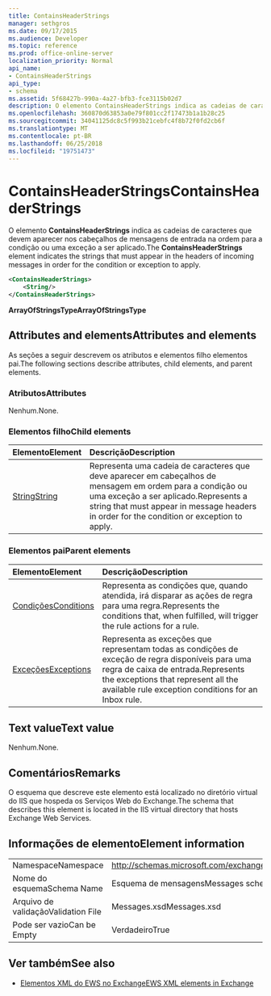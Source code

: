 ```yaml
---
title: ContainsHeaderStrings
manager: sethgros
ms.date: 09/17/2015
ms.audience: Developer
ms.topic: reference
ms.prod: office-online-server
localization_priority: Normal
api_name:
- ContainsHeaderStrings
api_type:
- schema
ms.assetid: 5f68427b-990a-4a27-bfb3-fce3115b02d7
description: O elemento ContainsHeaderStrings indica as cadeias de caracteres que devem aparecer nos cabeçalhos de mensagens de entrada na ordem para a condição ou uma exceção a ser aplicado.
ms.openlocfilehash: 360870d63853a0e79f801cc2f17473b1a1b28c25
ms.sourcegitcommit: 34041125dc8c5f993b21cebfc4f8b72f0fd2cb6f
ms.translationtype: MT
ms.contentlocale: pt-BR
ms.lasthandoff: 06/25/2018
ms.locfileid: "19751473"
---
```

# <a name="containsheaderstrings"></a><span data-ttu-id="8a230-103">ContainsHeaderStrings</span><span class="sxs-lookup"><span data-stu-id="8a230-103">ContainsHeaderStrings</span></span>

<span data-ttu-id="8a230-104">O elemento **ContainsHeaderStrings** indica as cadeias de caracteres que devem aparecer nos cabeçalhos de mensagens de entrada na ordem para a condição ou uma exceção a ser aplicado.</span><span class="sxs-lookup"><span data-stu-id="8a230-104">The **ContainsHeaderStrings** element indicates the strings that must appear in the headers of incoming messages in order for the condition or exception to apply.</span></span> 
  
```XML
<ContainsHeaderStrings>
    <String/>
</ContainsHeaderStrings>
```

 <span data-ttu-id="8a230-105">**ArrayOfStringsType**</span><span class="sxs-lookup"><span data-stu-id="8a230-105">**ArrayOfStringsType**</span></span>
## <a name="attributes-and-elements"></a><span data-ttu-id="8a230-106">Attributes and elements</span><span class="sxs-lookup"><span data-stu-id="8a230-106">Attributes and elements</span></span>

<span data-ttu-id="8a230-107">As seções a seguir descrevem os atributos e elementos filho elementos pai.</span><span class="sxs-lookup"><span data-stu-id="8a230-107">The following sections describe attributes, child elements, and parent elements.</span></span>
  
### <a name="attributes"></a><span data-ttu-id="8a230-108">Atributos</span><span class="sxs-lookup"><span data-stu-id="8a230-108">Attributes</span></span>

<span data-ttu-id="8a230-109">Nenhum.</span><span class="sxs-lookup"><span data-stu-id="8a230-109">None.</span></span>
  
### <a name="child-elements"></a><span data-ttu-id="8a230-110">Elementos filho</span><span class="sxs-lookup"><span data-stu-id="8a230-110">Child elements</span></span>

|<span data-ttu-id="8a230-111">**Elemento**</span><span class="sxs-lookup"><span data-stu-id="8a230-111">**Element**</span></span>|<span data-ttu-id="8a230-112">**Descrição**</span><span class="sxs-lookup"><span data-stu-id="8a230-112">**Description**</span></span>|
|:-----|:-----|
|[<span data-ttu-id="8a230-113">String</span><span class="sxs-lookup"><span data-stu-id="8a230-113">String</span></span>](string.md) <br/> |<span data-ttu-id="8a230-114">Representa uma cadeia de caracteres que deve aparecer em cabeçalhos de mensagem em ordem para a condição ou uma exceção a ser aplicado.</span><span class="sxs-lookup"><span data-stu-id="8a230-114">Represents a string that must appear in message headers in order for the condition or exception to apply.</span></span>  <br/> |
   
### <a name="parent-elements"></a><span data-ttu-id="8a230-115">Elementos pai</span><span class="sxs-lookup"><span data-stu-id="8a230-115">Parent elements</span></span>

|<span data-ttu-id="8a230-116">**Elemento**</span><span class="sxs-lookup"><span data-stu-id="8a230-116">**Element**</span></span>|<span data-ttu-id="8a230-117">**Descrição**</span><span class="sxs-lookup"><span data-stu-id="8a230-117">**Description**</span></span>|
|:-----|:-----|
|[<span data-ttu-id="8a230-118">Condições</span><span class="sxs-lookup"><span data-stu-id="8a230-118">Conditions</span></span>](conditions.md) <br/> |<span data-ttu-id="8a230-119">Representa as condições que, quando atendida, irá disparar as ações de regra para uma regra.</span><span class="sxs-lookup"><span data-stu-id="8a230-119">Represents the conditions that, when fulfilled, will trigger the rule actions for a rule.</span></span>  <br/> |
|[<span data-ttu-id="8a230-120">Exceções</span><span class="sxs-lookup"><span data-stu-id="8a230-120">Exceptions</span></span>](exceptions.md) <br/> |<span data-ttu-id="8a230-121">Representa as exceções que representam todas as condições de exceção de regra disponíveis para uma regra de caixa de entrada.</span><span class="sxs-lookup"><span data-stu-id="8a230-121">Represents the exceptions that represent all the available rule exception conditions for an Inbox rule.</span></span>  <br/> |
   
## <a name="text-value"></a><span data-ttu-id="8a230-122">Text value</span><span class="sxs-lookup"><span data-stu-id="8a230-122">Text value</span></span>

<span data-ttu-id="8a230-123">Nenhum.</span><span class="sxs-lookup"><span data-stu-id="8a230-123">None.</span></span>
  
## <a name="remarks"></a><span data-ttu-id="8a230-124">Comentários</span><span class="sxs-lookup"><span data-stu-id="8a230-124">Remarks</span></span>

<span data-ttu-id="8a230-125">O esquema que descreve este elemento está localizado no diretório virtual do IIS que hospeda os Serviços Web do Exchange.</span><span class="sxs-lookup"><span data-stu-id="8a230-125">The schema that describes this element is located in the IIS virtual directory that hosts Exchange Web Services.</span></span>
  
## <a name="element-information"></a><span data-ttu-id="8a230-126">Informações de elemento</span><span class="sxs-lookup"><span data-stu-id="8a230-126">Element information</span></span>

|||
|:-----|:-----|
|<span data-ttu-id="8a230-127">Namespace</span><span class="sxs-lookup"><span data-stu-id="8a230-127">Namespace</span></span>  <br/> |http://schemas.microsoft.com/exchange/services/2006/messages  <br/> |
|<span data-ttu-id="8a230-128">Nome do esquema</span><span class="sxs-lookup"><span data-stu-id="8a230-128">Schema Name</span></span>  <br/> |<span data-ttu-id="8a230-129">Esquema de mensagens</span><span class="sxs-lookup"><span data-stu-id="8a230-129">Messages schema</span></span>  <br/> |
|<span data-ttu-id="8a230-130">Arquivo de validação</span><span class="sxs-lookup"><span data-stu-id="8a230-130">Validation File</span></span>  <br/> |<span data-ttu-id="8a230-131">Messages.xsd</span><span class="sxs-lookup"><span data-stu-id="8a230-131">Messages.xsd</span></span>  <br/> |
|<span data-ttu-id="8a230-132">Pode ser vazio</span><span class="sxs-lookup"><span data-stu-id="8a230-132">Can be Empty</span></span>  <br/> |<span data-ttu-id="8a230-133">Verdadeiro</span><span class="sxs-lookup"><span data-stu-id="8a230-133">True</span></span>  <br/> |
   
## <a name="see-also"></a><span data-ttu-id="8a230-134">Ver também</span><span class="sxs-lookup"><span data-stu-id="8a230-134">See also</span></span>



- [<span data-ttu-id="8a230-135">Elementos XML do EWS no Exchange</span><span class="sxs-lookup"><span data-stu-id="8a230-135">EWS XML elements in Exchange</span></span>](ews-xml-elements-in-exchange.md)

